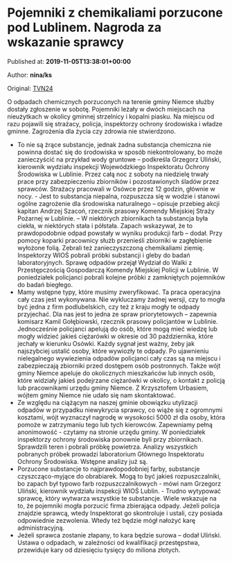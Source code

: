 
# Pojemniki z chemikaliami porzucone pod Lublinem. Nagroda za wskazanie sprawcy

Published at: **2019-11-05T13:38:01+00:00**

Author: **nina/ks**

Original: [TVN24](https://www.tvn24.pl/wiadomosci-z-kraju,3/pojemniki-z-chemikaliami-pod-lublinem-nagroda-za-wskazanie-sprawcy,983042.html)

O odpadach chemicznych porzuconych na terenie gminy Niemce służby dostały zgłoszenie w sobotę. Pojemniki leżały w dwóch miejscach na nieużytkach w okolicy gminnej strzelnicy i kopalni piasku. Na miejscu od razu pojawili się strażacy, policja, inspektorzy ochrony środowiska i władze gminne. Zagrożenia dla życia czy zdrowia nie stwierdzono.
- To nie są żrące substancje, jednak żadna substancja chemiczna nie powinna dostać się do środowiska w sposób niekontrolowany, bo może zanieczyścić na przykład wody gruntowe – podkreśla Grzegorz Uliński, kierownik wydziału inspekcji Wojewódzkiego Inspektoratu Ochrony Środowiska w Lublinie.
Przez całą noc z soboty na niedzielę trwały prace przy zabezpieczeniu zbiorników i pozostawionych śladów przez sprawców. Strażacy pracowali w Osówce przez 12 godzin, głównie w nocy. - Jest to substancja niepalna, rozpuszcza się w wodzie i stanowi ogólne zagrożenie dla środowiska naturalnego – opisuje przebieg akcji kapitan Andrzej Szacoń, rzecznik prasowy Komendy Miejskiej Straży Pożarnej w Lublinie. – W niektórych zbiornikach ta substancja była ciekła, w niektórych stała i półstała. Zapach wskazywał, że to prawdopodobnie odpad powstały w wyniku produkcji farb – dodał.
Przy pomocy koparki pracownicy służb przenieśli zbiorniki w zagłębienie wyłożone folią. Zebrali też zanieczyszczoną chemikaliami ziemię. Inspektorzy WIOŚ pobrali próbki substancji i gleby do badań laboratoryjnych.
Sprawę odpadów przejął Wydział do Walki z Przestępczością Gospodarczą Komendy Miejskiej Policji w Lublinie. W poniedziałek policjanci pobrali kolejne próbki z zamkniętych pojemników do badań biegłego.
- Mamy wstępne typy, które musimy zweryfikować. Ta praca operacyjna cały czas jest wykonywana. Nie wykluczamy żadnej wersji, czy to mogła być jedna z firm podlubelskich, czy też z kraju mogły te odpady przyjechać. Dla nas jest to jedna ze spraw priorytetowych – zapewnia komisarz Kamil Gołębiowski, rzecznik prasowy policjantów w Lublinie.
Jednocześnie policjanci apelują do osób, które mogą mieć wiedzę lub mogły widzieć jakieś ciężarówki w okresie od 30 października, które jechały w kierunku Osówki. Każdy sygnał jest ważny, żeby jak najszybciej ustalić osoby, które wywiozły te odpady.
Po ujawnieniu nielegalnego wywiezienia odpadów policjanci cały czas są na miejscu i zabezpieczają zbiorniki przed dostępem osób postronnych.
Także wójt gminy Niemce apeluje do okolicznych mieszkańców lub innych osób, które widziały jakieś podejrzane ciężarówki w okolicy, o kontakt z policją lub pracownikami urzędu gminy Niemce. Z Krzysztofem Urbasiem, wójtem gminy Niemce nie udało się nam skontaktować.
- Ze względu na ciążącym na naszej gminie obowiązku utylizacji odpadów w przypadku niewykrycia sprawcy, co wiąże się z ogromnymi kosztami, wójt wyznaczył nagrodę w wysokości 5000 zł dla osoby, która pomoże w zatrzymaniu tego lub tych kierowców. Zapewniamy pełną anonimowość - czytamy na stronie urzędu gminy.
W poniedziałek inspektorzy ochrony środowiska ponownie byli przy zbiornikach. Sprawdzili teren i pobrali próbkę powietrza. Analizy wszystkich pobranych próbek prowadzi laboratorium Głównego Inspektoratu Ochrony Środowiska. Wstępne analizy już są.
- Porzucone substancje to najprawdopodobniej farby, substancje czyszcząco-myjące do obrabiarek. Mogą to być jakieś rozpuszczalniki, bo zapach był typowo farb rozpuszczalnikowych - mówi nam Grzegorz Uliński, kierownik wydziału inspekcji WIOŚ Lublin. - Trudno wytypować sprawcę, który wytwarza wszystkie te substancje. Wiele wskazuje na to, że pojemniki mogła porzucić firma zbierająca odpady.
Jeżeli policja znajdzie sprawcą, wtedy Inspektorat go skontroluje i ustali, czy posiada odpowiednie zezwolenia. Wtedy też będzie mógł nałożyć karę administracyjną.
- Jeżeli sprawca zostanie złapany, to kara będzie surowa – dodał Uliński.
Ustawa o odpadach, w zależności od kwalifikacji przestępstwa, przewiduje kary od dziesięciu tysięcy do miliona złotych.
